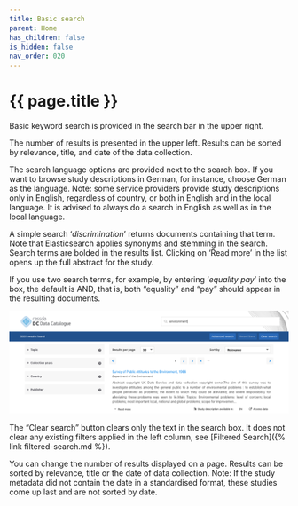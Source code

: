 ```yaml
---
title: Basic search
parent: Home
has_children: false
is_hidden: false
nav_order: 020
---
```


# {{ page.title }}

Basic keyword search is provided in the search bar in the upper right.

The number of results is presented in the upper left.
Results can be sorted by relevance, title, and date of the data collection.

The search language options are provided next to the search box.
If you want to browse study descriptions in German, for instance, choose German as the language.
Note: some service providers provide study descriptions only in English, regardless of country,
or both in English and in the local language.
It is advised to always do a search in English as well as in the local language.

A simple search ‘*discrimination*’ returns documents containing that term.
Note that Elasticsearch applies synonyms and stemming in the search.
Search terms are bolded in the results list. Clicking on ‘Read more’
in the list opens up the full abstract for the study.

If you use two search terms, for example, by entering ‘*equality pay*’ into the box,
the default is AND, that is, both “equality” and “pay” should appear in the resulting documents.

![Basic search](images/basic-search.png "Basic search")

The “Clear search” button clears only the text in the search box.
It does not clear any existing filters applied in the left column,
see [Filtered Search]({% link filtered-search.md %}).

You can change the number of results displayed on a page.
Results can be sorted by relevance, title or the date of data collection.
Note: If the study metadata did not contain the date in a standardised format,
these studies come up last and are not sorted by date.
